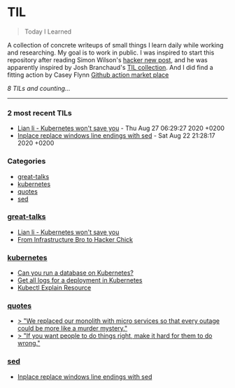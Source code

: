 # TIL
> Today I Learned

A collection of concrete writeups of small things I learn daily while working
and researching. My goal is to work in public. I was inspired to start this
repository after reading Simon Wilson's [hacker new post][1], and he was
apparently inspired by Josh Branchaud's [TIL collection][2]. And I did find a fitting
action by Casey Flynn [Github action market place][3]


_8 TILs and counting..._

---

### 2 most recent TILs

- [Lian li - Kubernetes won't save you](great-talks/cloud-native_kubernetes-wont-save-you.md) - Thu Aug 27 06:29:27 2020 +0200
- [Inplace replace windows line endings with sed](sed/change-line-endings-inline.md) - Sat Aug 22 21:28:17 2020 +0200

### Categories

- [great-talks](#great-talks)
- [kubernetes](#kubernetes)
- [quotes](#quotes)
- [sed](#sed)

### [great-talks](#great-talks)
- [Lian li - Kubernetes won't save you](great-talks/cloud-native_kubernetes-wont-save-you.md)
- [From Infrastructure Bro to Hacker Chick](great-talks/from-infrastructure-bro-to-hacker-chick.md)

### [kubernetes](#kubernetes)
- [Can you run a database on Kubernetes?](kubernetes/database-on-kube.md)
- [Get all logs for a deployment in Kubernetes](kubernetes/get-all-logs-for-deployment.md)
- [Kubectl Explain Resource](kubernetes/kubectl-explain-resource.md)

### [quotes](#quotes)
- [> "We replaced our monolith with micro services so that every outage could be more like a murder mystery."](quotes/murder_mystery.md)
- [> "If you want people to do things right, make it hard for them to do wrong."](quotes/things-right.md)

### [sed](#sed)
- [Inplace replace windows line endings with sed](sed/change-line-endings-inline.md)

[1]: https://simonwillison.net/2020/Apr/20/self-rewriting-readme/
[2]: https://github.com/jbranchaud/til
[3]: https://github.com/marketplace/actions/til-auto-format-readme

